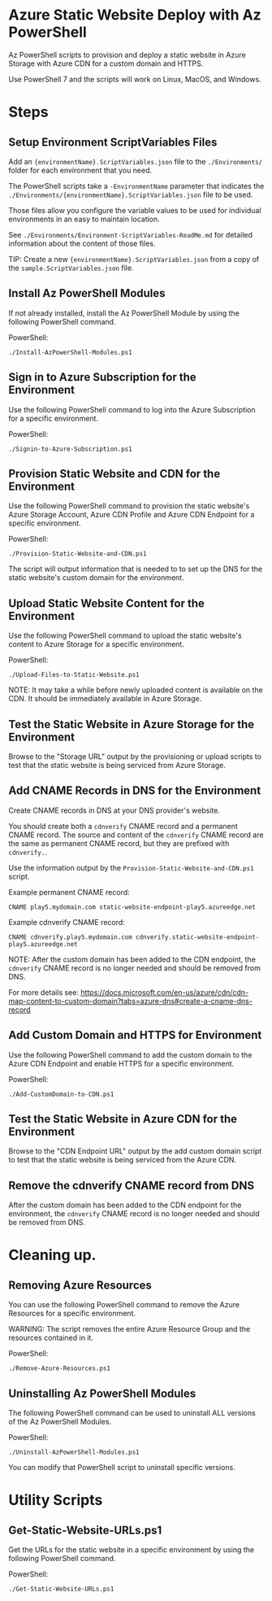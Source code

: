 # Azure Static Website Deploy with Az PowerShell

Az PowerShell scripts to provision and deploy a static website in Azure Storage with Azure CDN for a custom domain and HTTPS.

Use PowerShell 7 and the scripts will work on Linux, MacOS, and Windows.

# Steps

## Setup Environment ScriptVariables Files
Add an `{environmentName}.ScriptVariables.json` file to the `./Environments/` folder for each environment that you need.

The PowerShell scripts take a `-EnvironmentName` parameter that indicates the 
`./Environments/{environmentName}.ScriptVariables.json` file to be used.

Those files allow you configure the variable values to be used for individual environments in an easy to maintain location.

See `./Environments/Environment-ScriptVariables-ReadMe.md` for detailed information about the content of those files.

TIP: Create a new `{environmentName}.ScriptVariables.json` from a copy of the `sample.ScriptVariables.json` file.


## Install Az PowerShell Modules
If not already installed, install the Az PowerShell Module by using the following PowerShell command.

PowerShell:
```
./Install-AzPowerShell-Modules.ps1
```

## Sign in to Azure Subscription for the Environment
Use the following PowerShell command to log into the Azure Subscription for a specific environment.

PowerShell:
```
./Signin-to-Azure-Subscription.ps1
```

## Provision Static Website and CDN for the Environment
Use the following PowerShell command to provision the static website's Azure Storage Account, Azure CDN Profile and Azure CDN Endpoint for a specific environment.

PowerShell:
```
./Provision-Static-Website-and-CDN.ps1
```

The script will output information that is needed to to set up the DNS for the static website's custom domain for the environment.

## Upload Static Website Content for the Environment
Use the following PowerShell command to upload the static website's content to Azure Storage for a specific environment.

PowerShell:
```
./Upload-Files-to-Static-Website.ps1
```

NOTE: It may take a while before newly uploaded content is available on the CDN. It should be immediately available in Azure Storage.

## Test the Static Website in Azure Storage for the Environment
Browse to the "Storage URL" output by the provisioning or upload scripts to test that the static website is being
serviced from Azure Storage.

## Add CNAME Records in DNS for the Environment

Create CNAME records in DNS at your DNS provider's website.

You should create both a `cdnverify` CNAME record and a permanent CNAME record. The source and content of the `cdnverify` CNAME record are the same as permanent CNAME record, but they are prefixed with `cdnverify.`.

Use the information output by the `Provision-Static-Website-and-CDN.ps1` script.

Example permanent CNAME record:
```
CNAME play5.mydomain.com static-website-endpoint-play5.azureedge.net  
```

Example cdnverify CNAME record:
```
CNAME cdnverify.play5.mydomain.com cdnverify.static-website-endpoint-play5.azureedge.net  
```

NOTE: After the custom domain has been added to the CDN endpoint, the `cdnverify` CNAME record is no longer needed and should be removed from DNS.

For more details see:
https://docs.microsoft.com/en-us/azure/cdn/cdn-map-content-to-custom-domain?tabs=azure-dns#create-a-cname-dns-record


## Add Custom Domain and HTTPS for Environment
Use the following PowerShell command to add the custom domain to the Azure CDN Endpoint and
enable HTTPS for a specific environment.

PowerShell:
```
./Add-CustomDomain-to-CDN.ps1
```

## Test the Static Website in Azure CDN for the Environment
Browse to the "CDN Endpoint URL" output by the add custom domain script to test that the static website is being
serviced from the Azure CDN.

## Remove the cdnverify CNAME record from DNS

After the custom domain has been added to the CDN endpoint for the environment, the `cdnverify` CNAME record is no longer needed and should be removed from DNS.

# Cleaning up.

## Removing Azure Resources
You can use the following PowerShell command to remove the Azure Resources for a specific environment.

WARNING: The script removes the entire Azure Resource Group and the resources contained in it.

PowerShell:
```
./Remove-Azure-Resources.ps1
```

## Uninstalling Az PowerShell Modules
The following PowerShell command can be used to uninstall ALL versions of the Az PowerShell Modules.

PowerShell:
```
./Uninstall-AzPowerShell-Modules.ps1
```

You can modify that PowerShell script to uninstall specific versions.


# Utility Scripts

## Get-Static-Website-URLs.ps1
Get the URLs for the static website in a specific environment by using the following PowerShell command.

PowerShell:
```
./Get-Static-Website-URLs.ps1
```
